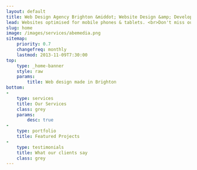 ```yaml
---
layout: default
title: Web Design Agency Brighton &middot; Website Design &amp; Development
lead: Websites optimised for mobile phones & tablets. <br>Don't miss out on any customers, regardless of what device they are using to browse the web.
slug: home
image: /images/services/abemedia.png
sitemap:
    priority: 0.7
    changefreq: monthly
    lastmod: 2013-11-09T7:30:00
top:
    type: _home-banner
    style: raw
    params:
        title: Web design made in Brighton
bottom: 
-
    type: services
    title: Our Services
    class: grey
    params:
        desc: true
-
    type: portfolio
    title: Featured Projects
-
    type: testimonials
    title: What our clients say
    class: grey
---
```

